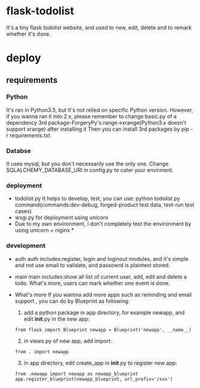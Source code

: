 # flask-todolist
It's a tiny flask todolist website, and used to new, edit, delete and to remark whether it's done.

# deploy
## requirements
### Python
  It's ran in Python3.5, but It's not relied on specific Python version.
  However, if you wanna ran it into 2.x, please remember to change basic.py of  a dependency 3rd package-ForgeryPy's:range->xrange(Python3.x doesn't support xrange) after installing it
  Then you can install 3rd packages by pip -r requirements.txt
### Databse
  It uses mysql, but you don't  necessarily use the only one. Change SQLALCHEMY_DATABASE_URI in config.py to cater your envirment.
  
### deployment
  * todolist.py
  It helps to develop, test, you can use: python todolist.py command(commands:dev-debug, forged-product test data, test-run test cases)
  * wsgi.py
  for deployment using unicorn
  * Due to my own environment, I don't completely test the environment by using unicorn + niginx *

### development
  * auth
  auth includes:register, login and loginout modules, and it's simple and not use email to validate, and passowrd is plaintext stored.
  * main
  main includes:show all list of current user, add, edit and delete a todo. What's more, users can mark whether one event is done.
  * What's more
  If you wantna add more apps such as reminding and email support , you can do by Blueprint as following:
    1. add a python package in app directory, for example newapp, and edit __init__.py in the new app:  
    
    ``
      from flask import Blueprint
      newapp = Blueprint('newapp', __name__)
   ``             

    2. in views.py of new app, add import: 
    
    ``
      from . import newapp
    ``   
      
    3. in app directory, edit create_app in __init__.py to register new app:  
    
    ``
      from .newapp import newapp as newapp_blueprint
      app.register_blueprint(newapp_blueprint, url_prefix='/xxx')
    ``      
